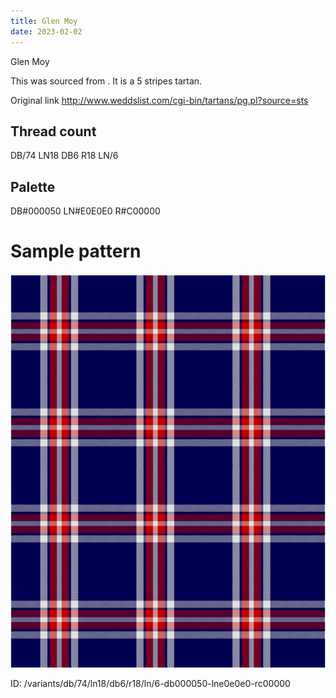 ```yaml
---
title: Glen Moy
date: 2023-02-02
---
```

Glen Moy

This was sourced from <no value>.  It is a 5 stripes tartan.

Original link http://www.weddslist.com/cgi-bin/tartans/pg.pl?source=sts

## Thread count
DB/74 LN18 DB6 R18 LN/6

## Palette
DB#000050 LN#E0E0E0 R#C00000

# Sample pattern

![Tartan detail](tartan.png "DB/74 LN18 DB6 R18 LN/6 tartan")

ID: /variants/db/74/ln18/db6/r18/ln/6-db000050-lne0e0e0-rc00000